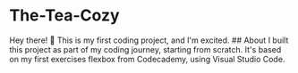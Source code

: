 # The-Tea-Cozy
Hey there! 👋 This is my first coding project, and I'm excited.  ## About  I built this project as part of my coding journey, starting from scratch. It's based on my first exercises flexbox from Codecademy, using Visual Studio Code.
